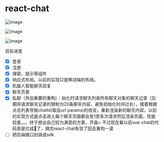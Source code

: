 # react-chat

![image](https://user-images.githubusercontent.com/24861316/42560354-0d569eb0-8529-11e8-924f-948bdc786426.png)

![image](https://user-images.githubusercontent.com/24861316/42560447-414e6676-8529-11e8-99c5-97ecf12b3d77.png)

![image](https://user-images.githubusercontent.com/24861316/42560766-09b51858-852a-11e8-9eb0-0a6d78857a5a.png)


目前进度

- [x] 登录
- [x] 注册
- [x] 弹窗，提示等组件
- [x] 响应式布局。以前的实现只是移动端的布局。
- [x] 机器人智能聊天回复
- [x] 聊天页表
- [x] 私聊（外加重要的重构）：始化时请求聊天列表所有聊天对象的聊天记录（后期将请求聊天记录的限制为20条聊天内容，避免初始化时间过长），接着根据点击列表导致chatId(取自url params)的改变，重新渲染新的聊天内容。以前的实现方式是点击进入每个聊天页面都会发1至多次请求然后渲染页面，性能较差。。。终于想出自己较为满意的方案，开森~ 不过现在看以前vue-chat的代码真是烂成💩了，搞完react-chat有空了回去重构一波
- [ ] 把后端接口封装成sdk
